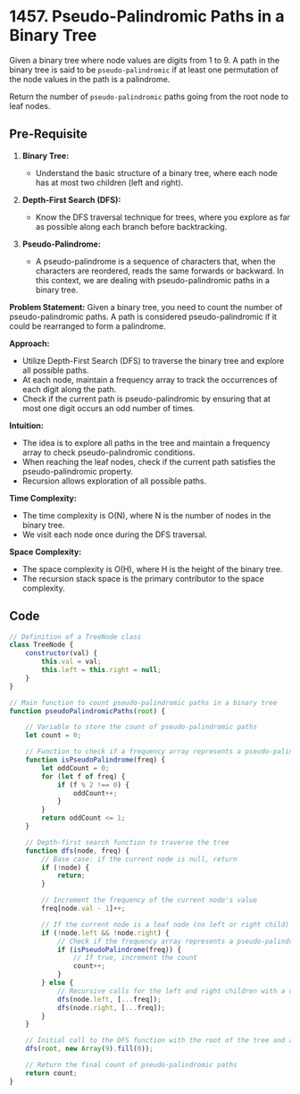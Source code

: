 # 1457. Pseudo-Palindromic Paths in a Binary Tree
Given a binary tree where node values are digits from 1 to 9. A path in the binary tree is said to be `pseudo-palindromic` if at least one permutation of the node values in the path is a palindrome.

Return the number of `pseudo-palindromic` paths going from the root node to leaf nodes.

## Pre-Requisite

1. **Binary Tree:**
   - Understand the basic structure of a binary tree, where each node has at most two children (left and right).

2. **Depth-First Search (DFS):**
   - Know the DFS traversal technique for trees, where you explore as far as possible along each branch before backtracking.

3. **Pseudo-Palindrome:**
   - A pseudo-palindrome is a sequence of characters that, when the characters are reordered, reads the same forwards or backward. In this context, we are dealing with pseudo-palindromic paths in a binary tree.



**Problem Statement:**
Given a binary tree, you need to count the number of pseudo-palindromic paths. A path is considered pseudo-palindromic if it could be rearranged to form a palindrome.

**Approach:**
- Utilize Depth-First Search (DFS) to traverse the binary tree and explore all possible paths.
- At each node, maintain a frequency array to track the occurrences of each digit along the path.
- Check if the current path is pseudo-palindromic by ensuring that at most one digit occurs an odd number of times.

**Intuition:**
- The idea is to explore all paths in the tree and maintain a frequency array to check pseudo-palindromic conditions.
- When reaching the leaf nodes, check if the current path satisfies the pseudo-palindromic property.
- Recursion allows exploration of all possible paths.

**Time Complexity:**
- The time complexity is O(N), where N is the number of nodes in the binary tree.
- We visit each node once during the DFS traversal.

**Space Complexity:**
- The space complexity is O(H), where H is the height of the binary tree.
- The recursion stack space is the primary contributor to the space complexity.

## Code
```javascript
// Definition of a TreeNode class
class TreeNode {
    constructor(val) {
        this.val = val;
        this.left = this.right = null;
    }
}

// Main function to count pseudo-palindromic paths in a binary tree
function pseudoPalindromicPaths(root) {

    // Variable to store the count of pseudo-palindromic paths
    let count = 0;

    // Function to check if a frequency array represents a pseudo-palindrome
    function isPseudoPalindrome(freq) {
        let oddCount = 0;
        for (let f of freq) {
            if (f % 2 !== 0) {
                oddCount++;
            }
        }
        return oddCount <= 1;
    }

    // Depth-first search function to traverse the tree
    function dfs(node, freq) {
        // Base case: if the current node is null, return
        if (!node) {
            return;
        }

        // Increment the frequency of the current node's value
        freq[node.val - 1]++;

        // If the current node is a leaf node (no left or right child)
        if (!node.left && !node.right) {
            // Check if the frequency array represents a pseudo-palindrome
            if (isPseudoPalindrome(freq)) {
                // If true, increment the count
                count++;
            }
        } else {
            // Recursive calls for the left and right children with a copy of the current frequency array
            dfs(node.left, [...freq]);
            dfs(node.right, [...freq]);
        }
    }

    // Initial call to the DFS function with the root of the tree and an array of zeros representing the frequency of each digit
    dfs(root, new Array(9).fill(0));

    // Return the final count of pseudo-palindromic paths
    return count;
}
```